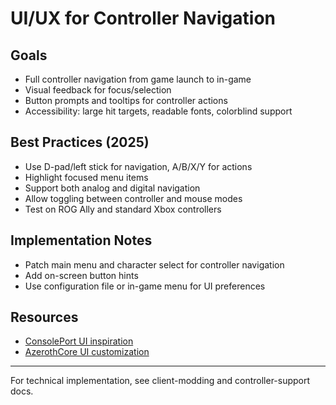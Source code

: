 # UI/UX for Controller Navigation

## Goals
- Full controller navigation from game launch to in-game
- Visual feedback for focus/selection
- Button prompts and tooltips for controller actions
- Accessibility: large hit targets, readable fonts, colorblind support

## Best Practices (2025)
- Use D-pad/left stick for navigation, A/B/X/Y for actions
- Highlight focused menu items
- Support both analog and digital navigation
- Allow toggling between controller and mouse modes
- Test on ROG Ally and standard Xbox controllers

## Implementation Notes
- Patch main menu and character select for controller navigation
- Add on-screen button hints
- Use configuration file or in-game menu for UI preferences

## Resources
- [ConsolePort UI inspiration](https://github.com/seblindfors/ConsolePort)
- [AzerothCore UI customization](https://github.com/azerothcore/wiki)

---

For technical implementation, see client-modding and controller-support docs.
